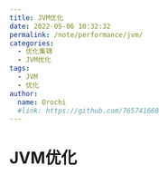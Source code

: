 ```yaml
---
title: JVM优化
date: 2022-05-06 10:32:32
permalink: /note/performance/jvm/
categories:
  - 优化集锦
  - JVM优化
tags:
  - JVM
  - 优化
author: 
  name: Orochi
  #link: https://github.com/765741668
---
```

# JVM优化
